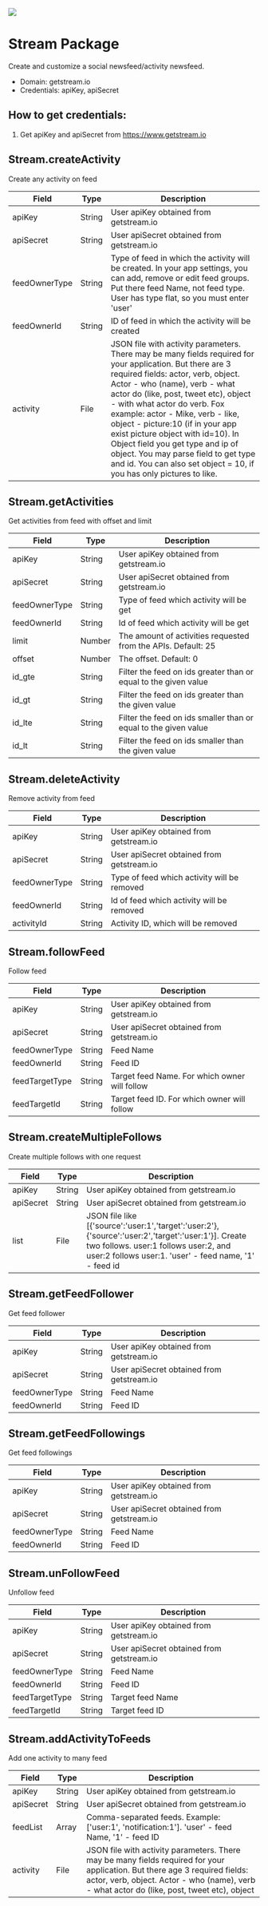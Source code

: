 [![](https://scdn.rapidapi.com/RapidAPI_banner.png)](https://rapidapi.com/package/Stream/functions?utm_source=RapidAPIGitHub_StreamFunctions&utm_medium=button&utm_content=RapidAPI_GitHub)
# Stream Package
Create and customize a social newsfeed/activity newsfeed.
* Domain: getstream.io
* Credentials: apiKey, apiSecret

## How to get credentials: 
1. Get apiKey and apiSecret from https://www.getstream.io 
 
## Stream.createActivity
Create any activity on feed

| Field        | Type  | Description
|--------------|-------|----------
| apiKey       | String| User apiKey obtained from getstream.io
| apiSecret    | String| User apiSecret obtained from getstream.io
| feedOwnerType| String| Type of feed in which the activity will be created. In your app settings, you can add, remove or edit feed groups. Put there feed Name, not feed type. User has type flat, so you must enter 'user'
| feedOwnerId  | String| ID of feed in which the activity will be created
| activity     | File  | JSON file with activity parameters. There may be many fields required for your application. But there are 3 required fields: actor, verb, object. Actor - who (name), verb - what actor do (like, post, tweet etc), object - with what actor do verb. Fox example: actor - Mike, verb - like, object - picture:10 (if in your app exist picture object with id=10). In Object field you get type and ip of object. You may parse field to get type and id. You can also set object = 10, if you has only pictures to like.

## Stream.getActivities
Get activities from feed with offset and limit

| Field        | Type  | Description
|--------------|-------|----------
| apiKey       | String| User apiKey obtained from getstream.io
| apiSecret    | String| User apiSecret obtained from getstream.io
| feedOwnerType| String| Type of feed which activity will be get
| feedOwnerId  | String| Id of feed which activity will be get
| limit        | Number| The amount of activities requested from the APIs. Default: 25
| offset       | Number| The offset. Default: 0
| id_gte       | String| Filter the feed on ids greater than or equal to the given value
| id_gt        | String| Filter the feed on ids greater than the given value
| id_lte       | String| Filter the feed on ids smaller than or equal to the given value
| id_lt        | String| Filter the feed on ids smaller than the given value

## Stream.deleteActivity
Remove activity from feed

| Field        | Type  | Description
|--------------|-------|----------
| apiKey       | String| User apiKey obtained from getstream.io
| apiSecret    | String| User apiSecret obtained from getstream.io
| feedOwnerType| String| Type of feed which activity will be removed
| feedOwnerId  | String| Id of feed which activity will be removed
| activityId   | String| Activity ID, which will be removed

## Stream.followFeed
Follow feed

| Field         | Type  | Description
|---------------|-------|----------
| apiKey        | String| User apiKey obtained from getstream.io
| apiSecret     | String| User apiSecret obtained from getstream.io
| feedOwnerType | String| Feed Name
| feedOwnerId   | String| Feed ID
| feedTargetType| String| Target feed Name. For which owner will follow
| feedTargetId  | String| Target feed ID. For which owner will follow

## Stream.createMultipleFollows
Create multiple follows with one request

| Field    | Type  | Description
|----------|-------|----------
| apiKey   | String| User apiKey obtained from getstream.io
| apiSecret| String| User apiSecret obtained from getstream.io
| list     | File  | JSON file like [{'source':'user:1','target':'user:2'},{'source':'user:2','target':'user:1'}]. Create two follows. user:1 follows user:2, and user:2 follows user:1. 'user' - feed name, '1' - feed id

## Stream.getFeedFollower
Get feed follower

| Field        | Type  | Description
|--------------|-------|----------
| apiKey       | String| User apiKey obtained from getstream.io
| apiSecret    | String| User apiSecret obtained from getstream.io
| feedOwnerType| String| Feed Name
| feedOwnerId  | String| Feed ID

## Stream.getFeedFollowings
Get feed followings

| Field        | Type  | Description
|--------------|-------|----------
| apiKey       | String| User apiKey obtained from getstream.io
| apiSecret    | String| User apiSecret obtained from getstream.io
| feedOwnerType| String| Feed Name
| feedOwnerId  | String| Feed ID

## Stream.unFollowFeed
Unfollow feed

| Field         | Type  | Description
|---------------|-------|----------
| apiKey        | String| User apiKey obtained from getstream.io
| apiSecret     | String| User apiSecret obtained from getstream.io
| feedOwnerType | String| Feed Name
| feedOwnerId   | String| Feed ID
| feedTargetType| String| Target feed Name
| feedTargetId  | String| Target feed ID

## Stream.addActivityToFeeds
Add one activity to many feed

| Field        | Type  | Description
|--------------|-------|----------
| apiKey       | String| User apiKey obtained from getstream.io
| apiSecret    | String| User apiSecret obtained from getstream.io
| feedList     | Array | Comma-separated feeds. Example: ['user:1', 'notification:1']. 'user' - feed Name, '1' - feed ID
| activity     | File  | JSON file with activity parameters. There may be many fields required for your application. But there age 3 required fields: actor, verb, object. Actor - who (name), verb - what actor do (like, post, tweet etc), object

